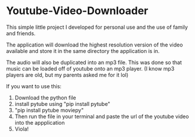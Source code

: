 # Youtube-Video-Downloader
This simple little project I developed for personal use and the use of family and friends. 

The application will download the highest resolution version of the video available and store it in the same directory the application is in.

The audio will also be duplicated into an mp3 file. This was done so that music can be loaded off of youtube onto an mp3 player. (I know mp3 players are old, but my parents asked me for it lol) 

If you want to use this: 

1. Download the python file
2. install pytube using "pip install pytube" 
3. "pip install pytube moviepy"
4. Then run the file in your terminal and paste the url of the youtube video into the appplication
5. Viola!
